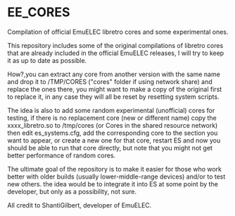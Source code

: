 # EE_CORES
Compilation of official EmuELEC libretro cores and some experimental ones.

This repository includes some of the original compilations of libretro cores that are already included in the official EmuELEC releases, I will try to keep it as up to date as possible.

How?,you can extract any core from another version with the same name and drop it to /TMP/CORES ("cores" folder if using network share) and replace the ones there, you might want to make a copy of the original first to replace it, in any case they will all be reset by resetting system scripts.

The idea is also to add some random experimental (unofficial) cores for testing, if there is no replacement core (new or different name) copy the xxxx_libretro.so to /tmp/cores (or Cores in the shared resource network) then edit es_systems.cfg, add the corresponding core to the section you want to appear, or create a new one for that core, restart ES and now you should be able to run that core directly, but note that you might not get better performance of random cores.

The ultimate goal of the repository is to make it easier for those who work better with older builds (usually lower-middle-range devices) and/or to test new others. the idea would be to integrate it into ES at some point by the developer, but only as a possibility, not sure.

All credit to ShantiGilbert, developer of EmuELEC.
